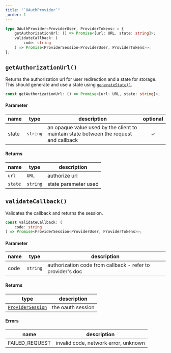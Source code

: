 ```yaml
---
title: "`OAuthProvider`"
_order: 1
---
```


```ts
type OAuthProvider<ProviderUser, ProviderTokens> = {
	getAuthorizationUrl: () => Promise<[url: URL, state: string]>;
	validateCallback: (
		code: string
	) => Promise<ProviderSession<ProviderUser, ProviderTokens>>;
};
```

## `getAuthorizationUrl()`

Returns the authorization url for user redirection and a state for storage. This should generate and use a state using [`generateState()`](/reference/oauth/lucia-auth-oauth#generatestate).

```ts
const getAuthorizationUrl: () => Promise<[url: URL, state: string]>;
```

#### Parameter

| name  | type     | description                                                                           | optional |
| ----- | -------- | ------------------------------------------------------------------------------------- | :------: |
| state | `string` | an opaque value used by the client to maintain state between the request and callback |    ✓     |

#### Returns

| name    | type     | description          |
| ------- | -------- | -------------------- |
| `url`   | `URL`    | authorize url        |
| `state` | `string` | state parameter used |

## `validateCallback()`

Validates the callback and returns the session.

```ts
const validateCallback: (
	code: string
) => Promise<ProviderSession<ProviderUser, ProviderTokens>>;
```

#### Parameter

| name | type     | description                                                |
| ---- | -------- | ---------------------------------------------------------- |
| code | `string` | authorization code from callback - refer to provider's doc |

#### Returns

| type                                                  | description       |
| ----------------------------------------------------- | ----------------- |
| [`ProviderSession`](/reference/oauth/providersession) | the oauth session |

#### Errors

| name           | description                          |
| -------------- | ------------------------------------ |
| FAILED_REQUEST | invalid code, network error, unknown |
